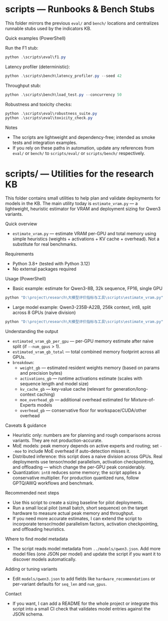 # scripts — Runbooks & Bench Stubs

This folder mirrors the previous `eval/` and `bench/` locations and centralizes runnable stubs used by the indicators KB.

Quick examples (PowerShell)

Run the F1 stub:

```powershell
python .\scripts\eval\f1.py
```

Latency profiler (deterministic):

```powershell
python .\scripts\bench\latency_profiler.py --seed 42
```

Throughput stub:

```powershell
python .\scripts\bench\load_test.py --concurrency 50
```

Robustness and toxicity checks:

```powershell
python .\scripts\eval\robustness_suite.py
python .\scripts\eval\toxicity_check.py
```

Notes
- The scripts are lightweight and dependency-free; intended as smoke tests and integration examples.
- If you rely on these paths in automation, update any references from `eval/` or `bench/` to `scripts/eval/` or `scripts/bench/` respectively.
# scripts/ — Utilities for the research KB

This folder contains small utilities to help plan and validate deployments for models in the KB. The main utility today is `estimate_vram.py` — a lightweight, heuristic estimator for VRAM and deployment sizing for Qwen3 variants.

Quick overview
- `estimate_vram.py` — estimate VRAM per-GPU and total memory using simple heuristics (weights + activations + KV cache + overhead). Not a substitute for real benchmarks.

Requirements
- Python 3.8+ (tested with Python 3.12)
- No external packages required

Usage (PowerShell)

- Basic example: estimate for Qwen3-8B, 32k sequence, FP16, single GPU

```powershell
python "D:\project\research\大模型评价指标与工具\scripts\estimate_vram.py" --variant Qwen3-8B --seq_len 32768 --batch 1 --precision fp16
```

- Large model example: Qwen3-235B-A22B, 256k context, int8, split across 8 GPUs (naive division)

```powershell
python "D:\project\research\大模型评价指标与工具\scripts\estimate_vram.py" --variant Qwen3-235B-A22B --seq_len 256000 --batch 1 --precision int8 --num_gpus 8 --moe
```

Understanding the output
- `estimated_vram_gb_per_gpu` — per-GPU memory estimate after naive split (if `--num_gpus` > 1).
- `estimated_vram_gb_total` — total combined memory footprint across all GPUs.
- `breakdown`:
  - `weight_gb` — estimated resident weights memory (based on params and precision bytes)
  - `activations_gb` — runtime activations estimate (scales with sequence length and model size)
  - `kv_cache_gb` — key-value cache (relevant for generation/long-context caching)
  - `moe_overhead_gb` — additional overhead estimated for Mixture-of-Experts models
  - `overhead_gb` — conservative floor for workspace/CUDA/other overhead

Caveats & guidance
- Heuristic only: numbers are for planning and rough comparisons across variants. They are not production-accurate.
- MoE models: peak memory depends on active experts and routing; set `--moe` to include MoE overhead if auto-detection misses it.
- Distributed inference: this script does a naive division across GPUs. Real deployments use tensor/model parallelism, activation checkpointing, and offloading — which change the per-GPU peak considerably.
- Quantization: `int8` reduces some memory; the script applies a conservative multiplier. For production quantized runs, follow GPTQ/AWQ workflows and benchmark.

Recommended next steps
- Use this script to create a sizing baseline for pilot deployments.
- Run a small local pilot (small batch, short sequence) on the target hardware to measure actual peak memory and throughput.
- If you need more accurate estimates, I can extend the script to incorporate tensor/model parallelism factors, activation checkpointing, and offloading heuristics.

Where to find model metadata
- The script reads model metadata from `../models/qwen3.json`. Add more model files (one JSON per model) and update the script if you want it to discover models automatically.

Adding or tuning variants
- Edit `models/qwen3.json` to add fields like `hardware_recommendations` or per-variant defaults for `seq_len` and `num_gpus`.

Contact
- If you want, I can add a README for the whole project or integrate this script into a small CI check that validates model entries against the JSON schema.
